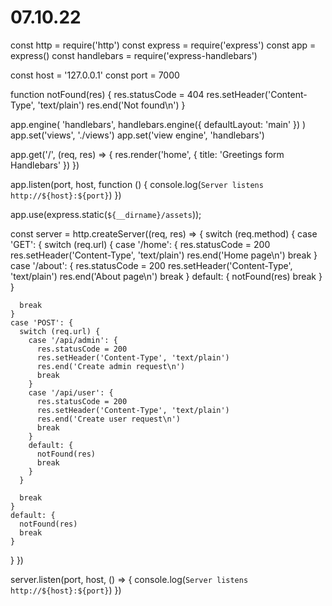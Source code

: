 # 07.10.22
const http = require('http')
const express = require('express')
const app = express()
const handlebars = require('express-handlebars')

const host = '127.0.0.1'
const port = 7000

function notFound(res) {
  res.statusCode = 404
  res.setHeader('Content-Type', 'text/plain')
  res.end('Not found\n')
}

app.engine(
    'handlebars',
    handlebars.engine({ defaultLayout: 'main' })
  )
app.set('views', './views')
app.set('view engine', 'handlebars')

app.get('/', (req, res) => {
    res.render('home', { title: 'Greetings form Handlebars' })
  })
  
  app.listen(port, host, function () {
    console.log(`Server listens http://${host}:${port}`)
  })
  
app.use(express.static(`${__dirname}/assets`));

const server = http.createServer((req, res) => {
  switch (req.method) {
    case 'GET': {
      switch (req.url) {
        case '/home': {
          res.statusCode = 200
          res.setHeader('Content-Type', 'text/plain')
          res.end('Home page\n')
          break
        }
        case '/about': {
          res.statusCode = 200
          res.setHeader('Content-Type', 'text/plain')
          res.end('About page\n')
          break
        }
        default: {
          notFound(res)
          break
        }
      }

      break
    }
    case 'POST': {
      switch (req.url) {
        case '/api/admin': {
          res.statusCode = 200
          res.setHeader('Content-Type', 'text/plain')
          res.end('Create admin request\n')
          break
        }
        case '/api/user': {
          res.statusCode = 200
          res.setHeader('Content-Type', 'text/plain')
          res.end('Create user request\n')
          break
        }
        default: {
          notFound(res)
          break
        }
      }

      break
    }
    default: {
      notFound(res)
      break
    }
  }
})

server.listen(port, host, () => {
  console.log(`Server listens http://${host}:${port}`)
})
